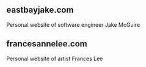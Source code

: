 ## eastbayjake.com

Personal website of software engineer Jake McGuire

## francesannelee.com

Personal website of artist Frances Lee
